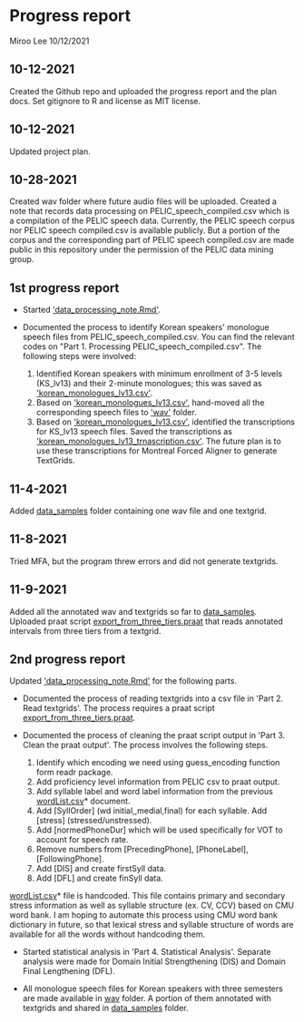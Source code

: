 Progress report
================
Miroo Lee
10/12/2021


## 10-12-2021

Created the Github repo and uploaded the progress report and the plan docs. Set gitignore to R and license as MIT license.

## 10-12-2021

Updated project plan.

## 10-28-2021

Created wav folder where future audio files will be uploaded. Created a note that records data processing on PELIC\_speech\_compiled.csv which is a compilation of the PELIC speech data. Currently, the PELIC speech corpus nor PELIC speech compiled.csv is available publicly. But a portion of the corpus and the corresponding part of PELIC speech compiled.csv are made public in this repository under the permission of the PELIC data mining group. 

## 1st progress report

- Started ['data_processing_note.Rmd'](data_processing_note.Rmd).  

- Documented the process to identify Korean speakers' monologue speech files from PELIC\_speech\_compiled.csv. You can find the relevant codes on "Part 1. Processing PELIC_speech_compiled.csv". The following steps were involved:    
  1. Identified Korean speakers with minimum enrollment of 3-5 levels (KS_lv13) and their 2-minute monologues; this was saved as ['korean_monologues_lv13.csv'](korean_monologues_lv13.csv).  
  2. Based on ['korean_monologues_lv13.csv'](korean_monologues_lv13.csv), hand-moved all the corresponding speech files to ['wav'](wav/) folder.   
  3. Based on ['korean_monologues_lv13.csv'](korean_monologues_lv13.csv), identified the transcriptions for KS_lv13 speech files. Saved the transcriptions as ['korean_monologues_lv13_trnascription.csv'](korean_monologues_lv13_transcriptions.csv). The future plan is to use these transcriptions for Montreal Forced Aligner to generate TextGrids. 

## 11-4-2021

Added [data_samples](data_samples) folder containing one wav file and one textgrid.

## 11-8-2021

Tried MFA, but the program threw errors and did not generate textgrids. 

## 11-9-2021

Added all the annotated wav and textgrids so far to [data_samples](data_samples).  
Uploaded praat script [export_from_three_tiers.praat](export_from_three_tiers.praat) that reads annotated intervals from three tiers from a textgrid.  

## 2nd progress report  

Updated ['data_processing_note.Rmd'](data_processing_note.Rmd) for the following parts.  

- Documented the process of reading textgrids into a csv file in 'Part 2. Read textgrids'. The process requires a praat script [export_from_three_tiers.praat](export_from_three_tiers.praat).  

- Documented the process of cleaning the praat script output in 'Part 3. Clean the praat output'. The process involves the following steps.
  1. Identify which encoding we need using guess_encoding function form readr package.  
  2. Add proficiency level information from PELIC csv to praat output.   
  3. Add syllable label and word label information from the previous [wordList.csv](wordList.csv)* document.
  4. Add [SyllOrder] (wd initial,,medial,final) for each syllable. Add [stress] (stressed/unstressed).  
  5. Add [normedPhoneDur] which will be used specifically for VOT to account for speech rate.  
  6. Remove numbers from [PrecedingPhone], [PhoneLabel], [FollowingPhone].  
  7. Add [DIS] and create firstSyll data.  
  8. Add [DFL] and create finSyll data.  
  
[wordList.csv](wordList.csv)* file is handcoded. This file contains primary and secondary stress information as well as syllable structure (ex. CV, CCV) based on CMU word bank. I am hoping to automate this process using CMU word bank dictionary in future, so that lexical stress and syllable structure of words are available for all the words without handcoding them.  

- Started statistical analysis in 'Part 4. Statistical Analysis'. Separate analysis were made for Domain Initial Strengthening (DIS) and Domain Final Lengthening (DFL).   

- All monologue speech files for Korean speakers with three semesters are made available in [wav](wav) folder. A portion of them annotated with textgrids and shared in [data_samples](data_samples) folder.  





